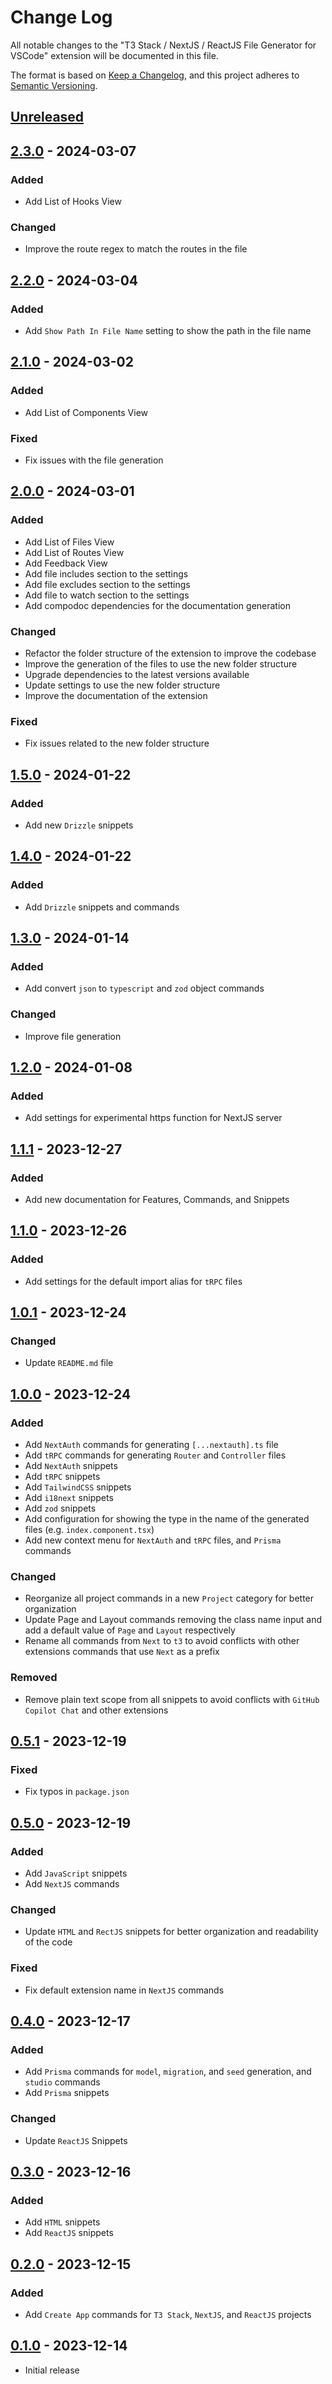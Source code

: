 # Change Log

All notable changes to the "T3 Stack / NextJS / ReactJS File Generator for VSCode" extension will be documented in this file.

The format is based on [Keep a Changelog](https://keepachangelog.com/en/1.0.0/),
and this project adheres to [Semantic Versioning](https://semver.org/spec/v2.0.0.html).

## [Unreleased]

## [2.3.0] - 2024-03-07

### Added

- Add List of Hooks View

### Changed

- Improve the route regex to match the routes in the file

## [2.2.0] - 2024-03-04

### Added

- Add `Show Path In File Name` setting to show the path in the file name

## [2.1.0] - 2024-03-02

### Added

- Add List of Components View

### Fixed

- Fix issues with the file generation

## [2.0.0] - 2024-03-01

### Added

- Add List of Files View
- Add List of Routes View
- Add Feedback View
- Add file includes section to the settings
- Add file excludes section to the settings
- Add file to watch section to the settings
- Add compodoc dependencies for the documentation generation

### Changed

- Refactor the folder structure of the extension to improve the codebase
- Improve the generation of the files to use the new folder structure
- Upgrade dependencies to the latest versions available
- Update settings to use the new folder structure
- Improve the documentation of the extension

### Fixed

- Fix issues related to the new folder structure

## [1.5.0] - 2024-01-22

### Added

- Add new `Drizzle` snippets

## [1.4.0] - 2024-01-22

### Added

- Add `Drizzle` snippets and commands

## [1.3.0] - 2024-01-14

### Added

- Add convert `json` to `typescript` and `zod` object commands

### Changed

- Improve file generation

## [1.2.0] - 2024-01-08

### Added

- Add settings for experimental https function for NextJS server

## [1.1.1] - 2023-12-27

### Added

- Add new documentation for Features, Commands, and Snippets

## [1.1.0] - 2023-12-26

### Added

- Add settings for the default import alias for `tRPC` files

## [1.0.1] - 2023-12-24

### Changed

- Update `README.md` file

## [1.0.0] - 2023-12-24

### Added

- Add `NextAuth` commands for generating `[...nextauth].ts` file
- Add `tRPC` commands for generating `Router` and `Controller` files
- Add `NextAuth` snippets
- Add `tRPC` snippets
- Add `TailwindCSS` snippets
- Add `i18next` snippets
- Add `zod` snippets
- Add configuration for showing the type in the name of the generated files (e.g. `index.component.tsx`)
- Add new context menu for `NextAuth` and `tRPC` files, and `Prisma` commands

### Changed

- Reorganize all project commands in a new `Project` category for better organization
- Update Page and Layout commands removing the class name input and add a default value of `Page` and `Layout` respectively
- Rename all commands from `Next` to `t3` to avoid conflicts with other extensions commands that use `Next` as a prefix

### Removed

- Remove plain text scope from all snippets to avoid conflicts with `GitHub Copilot Chat` and other extensions

## [0.5.1] - 2023-12-19

### Fixed

- Fix typos in `package.json`

## [0.5.0] - 2023-12-19

### Added

- Add `JavaScript` snippets
- Add `NextJS` commands

### Changed

- Update `HTML` and `RectJS` snippets for better organization and readability of the code

### Fixed

- Fix default extension name in `NextJS` commands

## [0.4.0] - 2023-12-17

### Added

- Add `Prisma` commands for `model`, `migration`, and `seed` generation, and `studio` commands
- Add `Prisma` snippets

### Changed

- Update `ReactJS` Snippets

## [0.3.0] - 2023-12-16

### Added

- Add `HTML` snippets
- Add `ReactJS` snippets

## [0.2.0] - 2023-12-15

### Added

- Add `Create App` commands for `T3 Stack`, `NextJS`, and `ReactJS` projects

## [0.1.0] - 2023-12-14

- Initial release

[unreleased]: https://github.com/ManuelGil/vscode-nextjs-generator/compare/v2.3.0...HEAD
[2.3.0]: https://github.com/ManuelGil/vscode-nextjs-generator/compare/v2.2.0...v2.3.0
[2.2.0]: https://github.com/ManuelGil/vscode-nextjs-generator/compare/v2.1.0...v2.2.0
[2.1.0]: https://github.com/ManuelGil/vscode-nextjs-generator/compare/v2.0.0...v2.1.0
[2.0.0]: https://github.com/ManuelGil/vscode-nextjs-generator/compare/v1.5.0...v2.0.0
[1.5.0]: https://github.com/ManuelGil/vscode-nextjs-generator/compare/v1.4.0...v1.5.0
[1.4.0]: https://github.com/ManuelGil/vscode-nextjs-generator/compare/v1.3.0...v1.4.0
[1.3.0]: https://github.com/ManuelGil/vscode-nextjs-generator/compare/v1.2.0...v1.3.0
[1.2.0]: https://github.com/ManuelGil/vscode-nextjs-generator/compare/v1.1.1...v1.2.0
[1.1.1]: https://github.com/ManuelGil/vscode-nextjs-generator/compare/v1.1.0...v1.1.1
[1.1.0]: https://github.com/ManuelGil/vscode-nextjs-generator/compare/v1.0.1...v1.1.0
[1.0.1]: https://github.com/ManuelGil/vscode-nextjs-generator/compare/v1.0.0...v1.0.1
[1.0.0]: https://github.com/ManuelGil/vscode-nextjs-generator/compare/v0.5.1...v1.0.0
[0.5.1]: https://github.com/ManuelGil/vscode-nextjs-generator/compare/v0.5.0...v0.5.1
[0.5.0]: https://github.com/ManuelGil/vscode-nextjs-generator/compare/v0.4.0...v0.5.0
[0.4.0]: https://github.com/ManuelGil/vscode-nextjs-generator/compare/v0.3.0...v0.4.0
[0.3.0]: https://github.com/ManuelGil/vscode-nextjs-generator/compare/v0.2.0...v0.3.0
[0.2.0]: https://github.com/ManuelGil/vscode-nextjs-generator/compare/v0.1.0...v0.2.0
[0.1.0]: https://github.com/ManuelGil/vscode-nextjs-generator/releases/tag/v0.1.0

